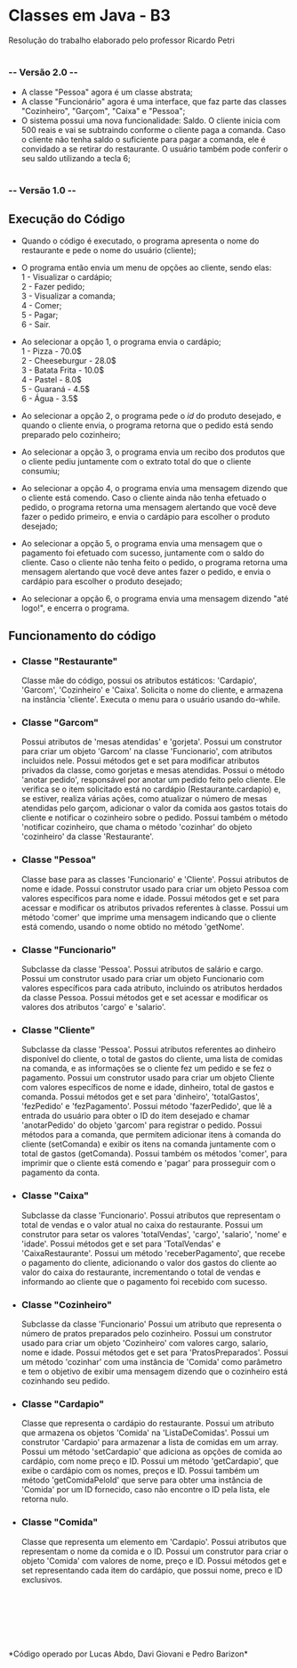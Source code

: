 # Classes em Java - B3
Resolução do trabalho elaborado pelo professor Ricardo Petri <br/>
#

### -- Versão 2.0 -- <br/>
- A classe "Pessoa" agora é um classe abstrata;
- A classe "Funcionário" agora é uma interface, que faz parte das classes "Cozinheiro", "Garçom", "Caixa" e "Pessoa";
- O sistema possui uma nova funcionalidade: Saldo. O cliente inicia com  500 reais e vai se subtraindo conforme o cliente paga a comanda. Caso o cliente não tenha saldo o suficiente para pagar a comanda, ele é convidado a se retirar do restaurante. O usuário também pode conferir o seu saldo utilizando a tecla 6;

#

### -- Versão 1.0 --
## Execução do Código
- Quando o código é executado, o programa apresenta o nome do restaurante e pede o nome do usuário (cliente); <br/>
- O programa então envia um menu de opções ao cliente, sendo elas: <br/>
1 - Visualizar o cardápio; <br/>
2 - Fazer pedido; <br/>
3 - Visualizar a comanda; <br/>
4 - Comer; <br/>
5 - Pagar; <br/>
6 - Sair. <br/>

- Ao selecionar a opção 1, o programa envia o cardápio; <br/>
1 - Pizza - 70.0$ <br/>
2 - Cheeseburgur - 28.0$ <br/>
3 - Batata Frita - 10.0$ <br/>
4 - Pastel - 8.0$ <br/>
5 - Guaraná - 4.5$ <br/>
6 - Água - 3.5$ <br/>

- Ao selecionar a opção 2, o programa pede o *id* do produto desejado, e quando o cliente envia, o programa retorna que o pedido está sendo preparado pelo cozinheiro; <br/>
- Ao selecionar a opção 3, o programa envia um recibo dos produtos que o cliente pediu juntamente com o extrato total do que o cliente consumiu; <br/>
- Ao selecionar a opção 4, o programa envia uma mensagem dizendo que o cliente está comendo. Caso o cliente ainda não tenha efetuado o pedido, o programa retorna uma mensagem alertando que você deve fazer o pedido primeiro, e envia o cardápio para escolher o produto desejado; <br/>
- Ao selecionar a opção 5, o programa envia uma mensagem que o pagamento foi efetuado com sucesso, juntamente com o saldo do cliente. Caso o cliente não tenha feito o pedido, o programa retorna uma mensagem alertando que você deve antes fazer o pedido, e envia o cardápio para escolher o produto desejado; <br/>
- Ao selecionar a opção 6, o programa envia uma mensagem dizendo "até logo!", e encerra o programa. <br/>

## Funcionamento do código
- ### Classe "Restaurante" <br/>
  Classe mãe do código, possui os atributos estáticos: 'Cardapio', 'Garcom', 'Cozinheiro' e 'Caixa'. Solicita o nome do cliente, e armazena na instância 'cliente'. Executa o menu para o usuário usando do-while.  <br/>
- ### Classe "Garcom" <br/>
  Possui atributos de 'mesas atendidas' e 'gorjeta'. Possui um construtor para criar um objeto 'Garcom' na classe 'Funcionario', com atributos incluidos nele. Possui métodos get e set para modificar atributos privados da classe, como gorjetas e mesas atendidas. Possui o método 'anotar pedido', responsável por anotar um pedido feito pelo cliente. Ele verifica se o item solicitado está no cardápio (Restaurante.cardapio) e, se estiver, realiza várias ações, como atualizar o número de mesas atendidas pelo garçom, adicionar o valor da comida aos gastos totais do cliente e notificar o cozinheiro sobre o pedido. Possui também o método 'notificar cozinheiro, que chama o método 'cozinhar' do objeto 'cozinheiro' da classe 'Restaurante'.
- ### Classe "Pessoa" <br/>
  Classe base para as classes 'Funcionario' e 'Cliente'. Possui atributos de nome e idade. Possui construtor usado para criar um objeto Pessoa com valores específicos para nome e idade. Possui métodos get e set para acessar e modificar os atributos privados referentes à classe. Possui um método 'comer' que imprime uma mensagem indicando que o cliente está comendo, usando o nome obtido no método 'getNome'.
- ### Classe "Funcionario" <br/>
  Subclasse da classe 'Pessoa'. Possui atributos de salário e cargo. Possui um construtor usado para criar um objeto Funcionario com valores específicos para cada atributo, incluindo os atributos herdados da classe Pessoa. Possui métodos get e set acessar e modificar os valores dos atributos 'cargo' e 'salario'.
- ### Classe "Cliente" <br/>
  Subclasse da classe 'Pessoa'. Possui atributos referentes ao dinheiro disponível do cliente, o total de gastos do cliente, uma lista de comidas na comanda, e as informações se o cliente fez um pedido e se fez o pagamento. Possui um construtor usado para criar um objeto Cliente com valores específicos de nome e idade, dinheiro, total de gastos e comanda. Possui métodos get e set para 'dinheiro', 'totalGastos', 'fezPedido' e 'fezPagamento'. Possui método 'fazerPedido', que lê a entrada do usuário para obter o ID do item desejado e chamar 'anotarPedido' do objeto 'garcom' para registrar o pedido. Possui métodos para a comanda, que permitem adicionar itens à comanda do cliente (setComanda) e exibir os itens na comanda juntamente com o total de gastos (getComanda). Possui também os métodos 'comer', para imprimir que o cliente está comendo e 'pagar' para prosseguir com o pagamento da conta.
- ### Classe "Caixa" <br/>
  Subclasse da classe 'Funcionario'. Possui atributos que representam o total de vendas e o valor atual no caixa do restaurante. Possui um construtor para setar os valores 'totalVendas', 'cargo', 'salario', 'nome' e 'idade'. Possui métodos get e set para 'TotalVendas' e 'CaixaRestaurante'. Possui um método 'receberPagamento', que recebe o pagamento do cliente, adicionando o valor dos gastos do cliente ao valor do caixa do restaurante, incrementando o total de vendas e informando ao cliente que o pagamento foi recebido com sucesso.
- ### Classe "Cozinheiro" <br/>
  Subclasse da classe 'Funcionario' Possui um atributo que representa o número de pratos preparados pelo cozinheiro. Possui um construtor usado para criar um objeto 'Cozinheiro' com valores cargo, salario, nome e idade. Possui métodos get e set para 'PratosPreparados'. Possui um método 'cozinhar' com uma instância de 'Comida' como parâmetro e tem o objetivo de exibir uma mensagem dizendo que o cozinheiro está cozinhando seu pedido.
- ### Classe "Cardapio" <br/>
  Classe que representa o cardápio do restaurante. Possui um atributo que armazena os objetos 'Comida' na 'ListaDeComidas'. Possui um construtor 'Cardapio' para armazenar a lista de comidas em um array. Possui um método 'setCardapio' que adiciona as opções de comida ao cardápio, com nome preço e ID. Possui um método 'getCardapio', que exibe o cardápio com os nomes, preços e ID. Possui também um método 'getComidaPeloId' que serve para obter uma instância de 'Comida' por um ID fornecido, caso não encontre o ID pela lista, ele retorna nulo.
- ### Classe "Comida" <br/>
  Classe que representa um elemento em 'Cardapio'. Possui atributos que representam o nome da comida e o ID. Possui um construtor para criar o objeto 'Comida' com valores de nome, preço e ID. Possui métodos get e set representando cada item do cardápio, que possui nome, preco e ID exclusivos.
<br/>
<br/>
<br/>
<br/>
<br/>
<br/>
*Código operado por Lucas Abdo, Davi Giovani e Pedro Barizon*
